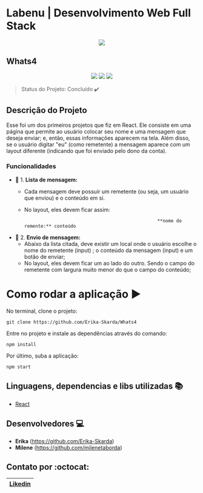 
# Labenu | Desenvolvimento Web Full Stack

 <p align="center">
  <img src="https://i.imgur.com/xUhQLtc.png"/>
</p>

## Whats4

<p align="center">
  <img src="https://img.shields.io/static/v1?label=react&message=framework&color=blue&style=for-the-badge&logo=REACT" />
  <img src="https://img.shields.io/static/v1?label=redux&message=library&color=yellow&style=for-the-badge&logo=REDUX"/>
  <img src="https://img.shields.io/static/v1?label=javascript&message=language&color=green&style=for-the-badge&logo=JAVASCRIPT"/>
</p>

> Status do Projeto: Concluído :heavy_check_mark: 

## Descrição do Projeto

Esse foi um dos primeiros projetos que fiz em React.
Ele consiste em uma página que permite ao usuário colocar seu nome e uma 
mensagem que deseja enviar; e, então, essas informações aparecem na tela. 
Além disso, se o usuário digitar "eu" (como remetente) a mensagem aparece 
com um layout diferente (indicando que foi enviado pelo dono da conta). 


### Funcionalidades

- :speech_balloon: 1. **Lista de mensagem:**
    - Cada mensagem deve possuir um remetente (ou seja, um usuário que enviou) e o conteúdo em si.
    - No layout, eles devem ficar assim:

                                                           **nome do remente:** conteúdo

- :speech_balloon: 2. **Envio de mensagem:**
    - Abaixo da lista citada, deve existir um local onde o usuário escolhe o nome do remetente (input) ; o conteúdo da mensagem (input) e um botão de enviar;
    - No layout, eles devem ficar um ao lado do outro. Sendo o campo do remetente com largura muito menor do que o campo do conteúdo;

# Como rodar a aplicação :arrow_forward:

No terminal, clone o projeto: 

```
git clone https://github.com/Erika-Skarda/Whats4
```
Entre no projeto e instale as dependências através do comando:
```
npm install
```
Por último, suba a aplicação: 
```
npm start
```
## Linguagens, dependencias e libs utilizadas :books:

- [React](http://reactcommunity.org/react-transition-group/transition)


## Desenvolvedores :computer:

- <b>Erika</b> (https://github.com/Erika-Skarda)
- <b>Milene</b>  (https://github.com/milenetaborda)

## Contato por :octocat:

| [Likedin](https://www.linkedin.com/in/erika-skarda-99915488/) | 
| :---: |
